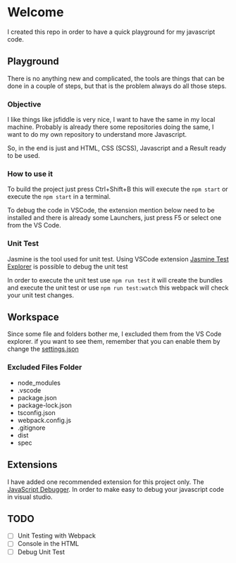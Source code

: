# Welcome

I created this repo in order to have a quick playground for my javascript code.

## Playground

There is no anything new and complicated, the tools are things that can be done in a couple of steps, but that is the problem always do all those steps.

### Objective

I like things like jsfiddle is very nice, I want to have the same in my local machine. Probably is already there some repositories doing the same, I want to do my own repository to understand more Javascript.

So, in the end is just and HTML, CSS (SCSS), Javascript and a Result ready to be used.

### How to use it

To build the project just press Ctrl+Shift+B this will execute the ```npm start``` or execute the ```npm start``` in a terminal.

To debug the code in VSCode, the extension mention below need to be installed and there is already some Launchers, just press F5 or select one from the VS Code.

### Unit Test

Jasmine is the tool used for unit test. Using VSCode extension [Jasmine Test Explorer](https://marketplace.visualstudio.com/items?itemName=hbenl.vscode-jasmine-test-adapter) is possible to debug the unit test

In order to execute the unit test use ```npm run test``` it will create the bundles and execute the unit test or use ```npm run test:watch``` this webpack will check your unit test changes.

## Workspace

Since some file and folders bother me, I excluded them from the VS Code explorer. if you want to see them, remember that you can enable them by change the [settings.json](./.vscode/settings.json)

### Excluded Files Folder

- node_modules
- .vscode
- package.json
- package-lock.json
- tsconfig.json
- webpack.config.js
- .gitignore
- dist
- spec

## Extensions

I have added one recommended extension for this project only. The [JavaScript Debugger](https://marketplace.visualstudio.com/items?itemName=ms-vscode.js-debug). In order to make easy to debug your javascript code in visual studio.

## TODO

- [ ] Unit Testing with Webpack
- [ ] Console in the HTML
- [ ] Debug Unit Test
